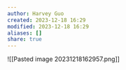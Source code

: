 ```yaml
---
author: Harvey Guo
created: 2023-12-18 16:29
modified: 2023-12-18 16:29
aliases: []
share: true
---
```

![[Pasted image 20231218162957.png]]
